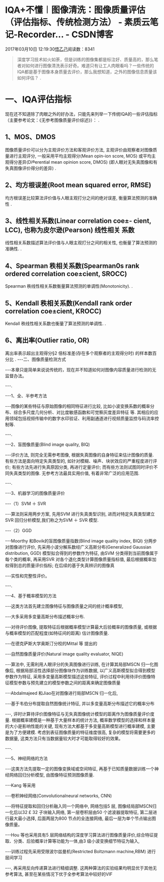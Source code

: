 
# IQA+不懂︱图像清洗：图像质量评估（评估指标、传统检测方法） - 素质云笔记-Recorder... - CSDN博客

2017年03月10日 12:19:30[悟乙己](https://me.csdn.net/sinat_26917383)阅读数：8341



> 深度学习技术如火如荼，但是训练的图像集都是标注好、质量高的，那么笔者对如何进行图像清洗表示好奇。难道只有让工人肉眼看吗？一些传统的IQA都是基于图像本身质量去评价，那么我想知道，之外的图像信息质量该如何评估？
.
# 一、IQA评估指标
现在还不知道除了肉眼之外的好办法，只能先来列举一下传统IQA的一些评估指标（主要参考论文：《无参考图像质量评价综述》）：
.
## 1、MOS、DMOS
图像质量评价可以分为主观评价方法和客观评价方法,
主观评价由观察者对图像质量进行主观评分, 一般采用平均主观得分(Mean opin-ion score, MOS) 或平均主观得分差异(Di®erential mean opinion score, DMOS) (即人眼对无失真图像和有失真图像评价得分的差异)
.
## 2、均方根误差(Root mean squared error, RMSE)
均方根误差比较算法评价值与人眼主观打分之间的绝对误差, 衡量算法预测的准确性
.
## 3、线性相关系数(Linear correlation coe±- cient, LCC), 也称为皮尔逊(Pearson) 线性相关 系数
线性相关系数描述算法评价值与人眼主观打分之间的相关性, 也衡量了算法预测的准确性.
.
## 4、Spearman 秩相关系数(Spearman0s rank ordered correlation coe±cient, SROCC)
Spearman 秩线性相关系数衡量算法预测的单调性(Monotonicity).
.
## 5、Kendall 秩相关系数(Kendall rank order correlation coe±cient, KROCC)
Kendall 秩线性相关系数也衡量了算法预测的单调性.
.
## 6、离出率(Outlier ratio, OR)
离出率表示超出主观得分§2 倍标准差(存在多个观察者的主观得分时) 的样本数百分比
.
---二、图像质量检测方式

---本章只是简单来说说传统的，现在并不知道如何对图像内容质量进行检测的无监督办法。

---.

---1、全、半参考方法

---图像的某些特征与原始图像的相同特征进行比较, 比如小波变换系数的概率分布、综合多尺度几何分析、对比度敏感函数和可觉察灰度差异特征 等. 其相应的应用领域包括视频传输中的数字水印验证、利用副通道进行视频质量监控与码流率控制等.

---.

---2、盲图像质量(Blind image quality, BIQ)

---评价方法, 则完全无需参考图像, 根据失真图像的自身特征来估计图像的质量. 有些方法是面向特定失真类型的, 如针对模糊、噪声、块状效应的严重程度进行评价; 有些方法先进行失真原因分类, 再进行定量评价; 而有些方法则试图同时评价不同失真类型的图像. 无参考方法最具实用价值, 有着非常广泛的应用范围.

---.

---3、机器学习的图像质量评价

---（1）SVM ＋ SVR

---算法则采用两步方案, 先用SVM 进行失真类型识别, 进而对特定失真类型建立SVR 回归分析模型,我们称之为SVM ＋ SVR 模型.

---（2）GGD

---Moorthy 和Bovik的盲图像质量指数(Blind image quality index, BIQI) 分两步对图像进行评价, 先采用小波分解系数经广义高斯分布(Generalized Gaussian distribution, GGD) 模型拟合得到的参数作为特征, 由SVM 分类得到当前图像属于每个类的概率, 再采用SVR 对各个退化类型计算图像质量指标值, 最后根据概率加权得到总的质量评价指标; 在后续的基于失真辨识的图像真

---实性和完整性评价。

---.

---4、基于概率模型的方法

---这类方法首先建立图像特征与图像质量之间的统计概率模型,

---大多采用多变量高斯分布描述概率分布.

---对待评价图像, 提取特征后根据概率模型计算最大后验概率的图像质量, 或根据与概率模型的匹配程度(如特征间的距离) 估计图像质量.

---在德克萨斯大学奥斯汀分校的Mittal 等 提出的

---自然图像质量评价(Natural image quality evaluator, NIQE)

---算法中, 无需利用人眼评分的失真图像进行训练, 在计算其局部MSCN 归一化图像后, 根据局部活性选择部分图像块作为训练数据, 以广义高斯模型拟合得到模型参数作为特征, 采用多变量高斯模型描述这些特征, 评价过程中利用待评价图像特征模型参数与预先建立的模型参数之间的距离来确定图像质量

---Abdalmajeed 和Jiao在对图像进行局部MSCN 归一化后,

---基于韦伯分布提取自然图像统计特征, 并以多变量高斯分布描述它的概率分布

---, 评时计算待评价图像特征与无失真图像统计模型的距离作为图像质量评价度量. 根据概率建模是一种基于大量样本的统计方法, 概率数学模型的选择和样本量的大小是影响性能的关键, 现有方法大都基于多变量高斯模型进行概率建模, 主要是为了方便建模. 考虑到表征图像质量的特征维度很高, 复杂的模型将需要更多的数据量, 这类方法只有当数据量较大时才可能取得较好的效果。

---.

---5、神经网络的方法

---这类方法先提取一定的图像变换域或空间特征, 再基于已知质量数据训练一个神经网络回归分析模型, 由图像特征预测图像质量.

---Kang 等采用

---卷积神经网络(Convolutionalneural networks, CNN)

---将特征提取和回归分析融入同一个网络中, 网络包括5 层, 图像经局部MSCN归一化后以32 £ 32 子块输入网络, 第一层卷积层由50 个滤波器提取特征, 第二层进行最大最小选择, 后面两层为800 节点的全连接网络, 最后一层为单个节点输出图像质量。

---Hou 等也采用具有5 层网络结构的深度学习算法进行图像质量评价,综合特征提取、分类、后验概率计算等功能为一体,由3 级小波变换细节特征为输入,

---训练过程先采用受限波尔兹曼机(Restricted Boltzmann machine,RBM) 进行层间学习

---, 再采用反向传递算法进行精细调整. 这两种算法的实验结果均明显优于其他无参考算法, 甚至在某些情况下优于全参考算法中较好的VIF


